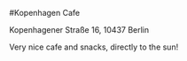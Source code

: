 #Kopenhagen Cafe

Kopenhagener Straße 16, 10437 Berlin

Very nice cafe and snacks, directly to the sun!
